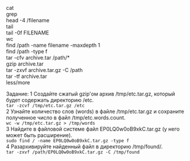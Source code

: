 cat  
grep  
head -4 /filename  
tail  
tail -0f FILENAME  
wc  
find /path -name filename -maxdepth 1  
find /path -type f  
tar -cfv archive.tar /path/*  
gzip archive.tar  
tar -zxvf archive.tar.gz -C /path   
tar -tf archive.tar  
less/more

Задание:
1	Создайте сжатый gzip'ом архив /tmp/etc.tar.gz, который будет содержать директорию /etc.  
`tar -zcvf /tmp/etc.tar.gz /etc`  
2	Узнайте количество слов (words) в файле /tmp/etc.tar.gz и сохраните полученное число в файл /tmp/etc.words.count.  
`wc -w /tmp/etc.tar.gz > /tmp/words`  
3	Найдите в файловой системе файл EP0LQ0w0oB9xkC.tar.gz (у него может быть расширение).  
`sudo find / -name EP0LQ0w0oB9xkC.tar.gz -type f`  
4	Разархивируйте найденный файл в директорию /tmp/found/.  
`tar -zxvf /path/EP0LQ0w0oB9xkC.tar.gz -C /tmp/found`
